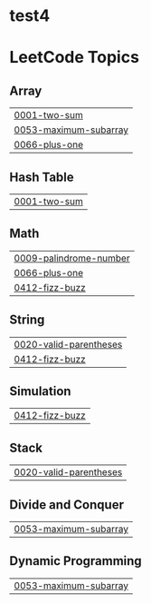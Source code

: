 # test4
<!---LeetCode Topics Start-->
# LeetCode Topics
## Array
|  |
| ------- |
| [0001-two-sum](https://github.com/JumanaHazim/test4/tree/master/0001-two-sum) |
| [0053-maximum-subarray](https://github.com/JumanaHazim/test4/tree/master/0053-maximum-subarray) |
| [0066-plus-one](https://github.com/JumanaHazim/test4/tree/master/0066-plus-one) |
## Hash Table
|  |
| ------- |
| [0001-two-sum](https://github.com/JumanaHazim/test4/tree/master/0001-two-sum) |
## Math
|  |
| ------- |
| [0009-palindrome-number](https://github.com/JumanaHazim/test4/tree/master/0009-palindrome-number) |
| [0066-plus-one](https://github.com/JumanaHazim/test4/tree/master/0066-plus-one) |
| [0412-fizz-buzz](https://github.com/JumanaHazim/test4/tree/master/0412-fizz-buzz) |
## String
|  |
| ------- |
| [0020-valid-parentheses](https://github.com/JumanaHazim/test4/tree/master/0020-valid-parentheses) |
| [0412-fizz-buzz](https://github.com/JumanaHazim/test4/tree/master/0412-fizz-buzz) |
## Simulation
|  |
| ------- |
| [0412-fizz-buzz](https://github.com/JumanaHazim/test4/tree/master/0412-fizz-buzz) |
## Stack
|  |
| ------- |
| [0020-valid-parentheses](https://github.com/JumanaHazim/test4/tree/master/0020-valid-parentheses) |
## Divide and Conquer
|  |
| ------- |
| [0053-maximum-subarray](https://github.com/JumanaHazim/test4/tree/master/0053-maximum-subarray) |
## Dynamic Programming
|  |
| ------- |
| [0053-maximum-subarray](https://github.com/JumanaHazim/test4/tree/master/0053-maximum-subarray) |
<!---LeetCode Topics End-->